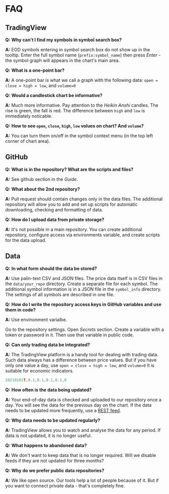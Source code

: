 # FAQ

## TradingView

__Q:__ __Why can't I find my symbols in symbol search box?__

__A:__ EOD symbols entering in symbol search box do not show up in the tooltip.
Enter the full symbol name (`prefix:symbol_name`) then press _Enter_ - the symbol graph will appears in the chart's main area.

__Q:__ __What is a one-point bar?__

__A:__ A one-point bar is what we call a graph with the following data: `open = close = high = low`, and `volume=0`

__Q:__ __Would a candlestick chart be informative?__

__A:__ Much more informative. Pay attention to the _Heikin Anshi_ candles. 
The rise is green, the fall is red. The difference between `high` and `low` is immediately noticable.

__Q:__ __How to see `open`, `close`, `high`, `low` volues on chart? And `volume`?__

__A:__ You can turn them on/off in the symbol context menu (in the top left corner of chart area).

## GitHub

__Q:__ __What is in the repository? What are the scripts and files?__

__A:__ See github section in the _Guide_.


__Q:__ __What about the 2nd repository?__

__A:__ Pull request should contain changes only in the data files.
The additional repository will allow you to add and set up scripts for automatic downloading, checking and formatting of data.

__Q:__ __How do I upload data from private storage?__

__A:__ It's not possible in a main repository.
You can create additional repository, configure access via environments variable, and create scripts for the data upload.

## Data

__Q:__ __In what form should the data be stored?__

__A:__ Use palin-text CSV and JSON files.
The price data itself is in CSV files in the `data/your_repo` directory. Create a separate file for each symbol. 
The additional symbol information is in a JSON file in the `symbol_info` directory. The settings of all symbols are described in one file.

__Q:__ __How do I write the repository access keys in GitHub variables and use them in code?__

__A:__ Use envinonment varialbe.

Go to the repository settings. Open _Secrets_ section. Create a variable with a token or password in it. Then use that variable in public code.

__Q:__ __Can only trading data be integrated?__

__A:__ The TradingView platform is a handy tool for dealing with trading data. Such data always has a difference between price values. 
But if you have only one value a day, use `open = close = high = low`, and `volume=0`
It is suitable for economic indicators.

```js
20210101T,0.1,0.1,0.1,0.1,0
```

__Q:__ __How often is the data being updated?__

__A:__ Your end-of-day data is checked and uploaded to our repository once a day. You will see the data for the previous day on the chart. 
If the data needs to be updated more frequently, use a [REST feed](https://www.tradingview.com/brokerage-integration/).

__Q:__ __Why data needs to be updated regularly?__

__A:__ TradingView allows you to watch and analyse the data for any period. If data is not updated, it is no longer useful.

__Q:__ __What happens to abandoned data?__

__A:__ We don't want to keep data that is no longer required. Will we disable feeds if they are not updated for three months?

__Q:__ __Why do we prefer public data repositories?__

__A:__ We like open source. Our tools help a lot of people because of it. But if you want to connect private data - that's completely fine.
